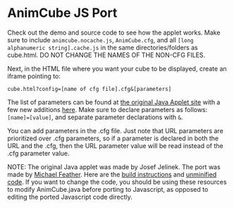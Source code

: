 # AnimCube JS Port
Check out the demo and source code to see how the applet works. Make sure to include `animcube.nocache.js`, `AnimCube.cfg`, and all `[long alphanumeric string].cache.js` in the same directories/folders as cube.html. DO NOT CHANGE THE NAMES OF THE NON-CFG FILES.

Next, in the HTML file where you want your cube to be displayed, create an iframe pointing to:

`cube.html?config=[name of cfg file].cfg&[parameters]`

The list of parameters can be found at [the original Java Applet site](http://software.rubikscube.info/AnimCube/) with a few new additions [here](http://cubing.github.io/AnimCubeJS/new_parameters.html). Make sure to declare parameters as follows: `[name]=[value]`, and separate parameter declarations with `&`.

You can add parameters in the .cfg file. Just note that URL parameters are prioritized over .cfg parameters, so if a parameter is declared in both the URL and the .cfg, then the URL parameter value will be read instead of the .cfg parameter value.

NOTE: The original Java applet was made by Josef Jelinek. The port was made by [Michael Feather](https://mfeather1.github.io/3ColorCube/index.html). Here are the [build instructions](http://cubing.github.io/AnimCubeJS/java/build.html) and [unminified code](https://github.com/cubing/AnimCubeJS/tree/gh-pages/unminified).
If you want to change the code, you should be using these resources to modify AnimCube.java before porting to Javascript, as opposed to editing the ported Javascript code directly.

